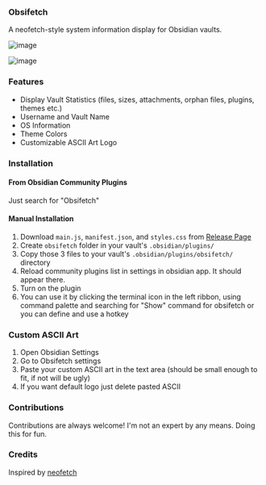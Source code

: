 ### Obsifetch

A neofetch-style system information display for Obsidian vaults.

![image](https://github.com/user-attachments/assets/c3cd2c6e-8d7a-4e03-b529-cb471ef8d2b6)

![image](https://github.com/user-attachments/assets/a7902d47-1b4c-4881-9b1b-43c6aec842fb)


### Features

- Display Vault Statistics (files, sizes, attachments, orphan files, plugins, themes etc.)
- Username and Vault Name
- OS Information
- Theme Colors
- Customizable ASCII Art Logo

### Installation

#### From Obsidian Community Plugins

Just search for "Obsifetch"

#### Manual Installation

1. Download `main.js`, `manifest.json`, and `styles.css` from [Release Page](https://github.com/tabibyte/obsifetch/releases)
2. Create `obsifetch` folder in your vault's `.obsidian/plugins/`
3. Copy those 3 files to your vault's `.obsidian/plugins/obsifetch/` directory
4. Reload community plugins list in settings in obsidian app. It should appear there.
5. Turn on the plugin
6. You can use it by clicking the terminal icon in the left ribbon, using command palette and searching for "Show" command for obsifetch or you can define and use a hotkey

### Custom ASCII Art

1. Open Obsidian Settings
2. Go to Obsifetch settings
3. Paste your custom ASCII art in the text area
(should be small enough to fit, if not will be ugly)
4. If you want default logo just delete pasted ASCII

### Contributions

Contributions are always welcome! I'm not an expert by any means. Doing this for fun.

### Credits

Inspired by [neofetch](https://github.com/dylanaraps/neofetch)
